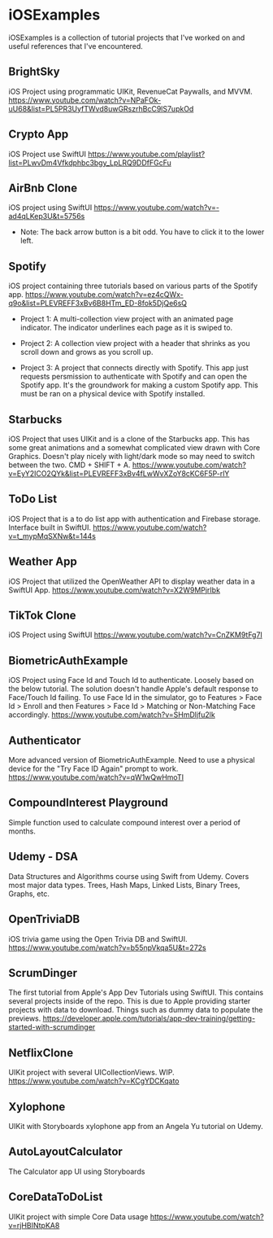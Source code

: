 # iOSExamples
iOSExamples is a collection of tutorial projects that I've worked on and useful references that I've encountered.  

## BrightSky
iOS Project using programmatic UIKit, RevenueCat Paywalls, and MVVM.
https://www.youtube.com/watch?v=NPaFOk-uU68&list=PL5PR3UyfTWvd8uwGRszrhBcC9lS7upkOd

## Crypto App
iOS Project use SwiftUI
https://www.youtube.com/playlist?list=PLwvDm4Vfkdphbc3bgy_LpLRQ9DDfFGcFu


## AirBnb Clone
iOS project using SwiftUI
https://www.youtube.com/watch?v=-ad4qLKep3U&t=5756s
* Note: The back arrow button is a bit odd. You have to click it to the lower left. 


## Spotify
iOS project containing three tutorials based on various parts of the Spotify app. 
https://www.youtube.com/watch?v=ez4cQWx-q9o&list=PLEVREFF3xBv6B8HTm_ED-8fok5DjQe6sQ

- Project 1: A multi-collection view project with an animated page indicator. The indicator underlines each page as it is swiped to. 

- Project 2: A collection view project with a header that shrinks as you scroll down and grows as you scroll up. 

- Project 3: A project that connects directly with Spotify. This app just requests persmission to authenticate with Spotify and can open the Spotify app. It's the groundwork for making a custom Spotify app. This must be ran on a physical device with Spotify installed. 


## Starbucks
iOS Project that uses UIKit and is a clone of the Starbucks app. This has some great animations and a somewhat complicated view drawn with Core Graphics. Doesn't play nicely with light/dark mode so may need to switch between the two. CMD + SHIFT + A.
https://www.youtube.com/watch?v=EyY2ICO2QYk&list=PLEVREFF3xBv4fLwWvXZoY8cKC6F5P-rlY


## ToDo List
iOS Project that is a to do list app with authentication and Firebase storage. Interface built in SwiftUI.
https://www.youtube.com/watch?v=t_mypMqSXNw&t=144s


## Weather App
iOS Project that utilized the OpenWeather API to display weather data in a SwiftUI App.
https://www.youtube.com/watch?v=X2W9MPjrIbk


## TikTok Clone
iOS Project using SwiftUI
https://www.youtube.com/watch?v=CnZKM9tFg7I


## BiometricAuthExample
iOS Project using Face Id and Touch Id to authenticate. Loosely based on the below tutorial. The solution doesn't handle Apple's default response to Face/Touch Id failing. To use Face Id in the simulator, go to Features > Face Id > Enroll and then Features > Face Id > Matching or Non-Matching Face accordingly. 
https://www.youtube.com/watch?v=SHmDljfu2lk


## Authenticator
More advanced version of BiometricAuthExample. Need to use a physical device for the "Try Face ID Again" prompt to work. 
https://www.youtube.com/watch?v=qW1wQwHmoTI


## CompoundInterest Playground
Simple function used to calculate compound interest over a period of months. 


## Udemy - DSA
Data Structures and Algorithms course using Swift from Udemy. Covers most major data types. Trees, Hash Maps, Linked Lists, Binary Trees, Graphs, etc. 


## OpenTriviaDB
iOS trivia game using the Open Trivia DB and SwiftUI. 
https://www.youtube.com/watch?v=b55npVkqa5U&t=272s


## ScrumDinger
The first tutorial from Apple's App Dev Tutorials using SwiftUI. This contains several projects inside of the repo. This is due to Apple providing starter projects with data to download. Things such as dummy data to populate the previews. 
https://developer.apple.com/tutorials/app-dev-training/getting-started-with-scrumdinger


## NetflixClone
UIKit project with several UICollectionViews. WIP. 
https://www.youtube.com/watch?v=KCgYDCKqato


## Xylophone
UIKit with Storyboards xylophone app from an Angela Yu tutorial on Udemy. 


## AutoLayoutCalculator
The Calculator app UI using Storyboards


## CoreDataToDoList
UIKit project with simple Core Data usage
https://www.youtube.com/watch?v=rjHBINtpKA8
